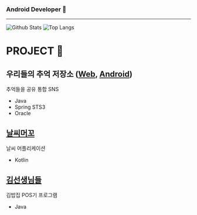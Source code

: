 
### Android Developer 👋
___
![Github Stats](https://github-readme-stats.vercel.app/api?username=aoqnwnd&show_icons=true&theme=dracula)
![Top Langs](https://github-readme-stats.vercel.app/api/top-langs/?username=aoqnwnd&theme=dracula)

# PROJECT 📃

## 우리들의 추억 저장소 ([Web](https://github.com/aoqnwnd/OurMemoryWeb),  [Android](https://github.com/InjaeLee-new/OurMemoryMobile/tree/seungwon))<br>
추억들을 공유 통합 SNS
- Java
- Spring STS3
- Oracle

## [날씨머꼬](https://github.com/SANDY-9/Project_NSMGG)
날씨 어플리케이션
- Kotlin


## [김선생님들](https://github.com/aoqnwnd/gimbab)
김밥집 POS기 프로그램
- Java


<!--
**aoqnwnd/aoqnwnd** is a ✨ _special_ ✨ repository because its `README.md` (this file) appears on your GitHub profile.

Here are some ideas to get you started:

- 🔭 I’m currently working on ...
- 🌱 I’m currently learning ...
- 👯 I’m looking to collaborate on ...
- 🤔 I’m looking for help with ...
- 💬 Ask me about ...
- 📫 How to reach me: ...
- 😄 Pronouns: ...
- ⚡ Fun fact: ...
-->
